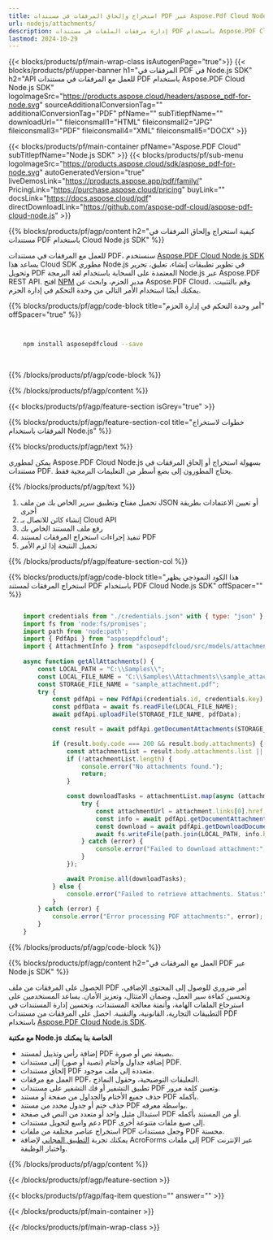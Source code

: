 ```yaml
---
title: استخراج وإلحاق المرفقات في مستندات PDF عبر Aspose.Pdf Cloud Node.js SDK
url: nodejs/attachments/
description: إدارة مرفقات الملفات في مستندات PDF باستخدام Aspose.PDF Cloud SDK لـ Node.js. أضف، اعرض أو احذف المحتوى المضمن.
lastmod: 2024-10-29
---
```


{{< blocks/products/pf/main-wrap-class isAutogenPage="true">}}
{{< blocks/products/pf/upper-banner h1="المرفقات في PDF في Node.js SDK" h2="API للعمل مع المرفقات في مستندات PDF باستخدام Aspose.PDF Cloud Node.js SDK" logoImageSrc="https://products.aspose.cloud/headers/aspose_pdf-for-node.svg" sourceAdditionalConversionTag="" additionalConversionTag="PDF" pfName="" subTitlepfName="" downloadUrl="" fileiconsmall1="HTML" fileiconsmall2="JPG" fileiconsmall3="PDF" fileiconsmall4="XML" fileiconsmall5="DOCX" >}}

{{< blocks/products/pf/main-container pfName="Aspose.PDF Cloud" subTitlepfName="Node.js SDK" >}}
{{< blocks/products/pf/sub-menu logoImageSrc="https://products.aspose.cloud/sdk/aspose_pdf-for-node.svg"
autoGeneratedVersion="true"
liveDemosLink="https://products.aspose.app/pdf/family/" PricingLink="https://purchase.aspose.cloud/pricing" buyLink="" docsLink="https://docs.aspose.cloud/pdf"  directDownloadLink="https://github.com/aspose-pdf-cloud/aspose-pdf-cloud-node.js" >}}

{{% blocks/products/pf/agp/content h2="كيفية استخراج وإلحاق المرفقات في مستندات PDF باستخدام Cloud Node.js SDK" %}}

للعمل مع المرفقات في مستندات PDF، سنستخدم
[Aspose.PDF Cloud Node.js SDK](https://products.aspose.cloud/pdf/nodejs/)
يساعد هذا Cloud SDK مطوري Node.js في تطوير تطبيقات إنشاء، تعليق، تحرير وتحويل PDF المعتمدة على السحابة باستخدام لغة البرمجة Node.js عبر Aspose.PDF REST API. افتح
[NPM](https://www.npmjs.com/package/asposepdfcloud)
مدير الحزم، وابحث عن
Aspose.PDF Cloud،
وقم بالتثبيت. يمكنك أيضًا استخدام الأمر التالي من وحدة التحكم في إدارة الحزم.

{{% blocks/products/pf/agp/code-block title="أمر وحدة التحكم في إدارة الحزم" offSpacer="true" %}}

```bash

     
    npm install asposepdfcloud --save
     
     

```

{{% /blocks/products/pf/agp/code-block %}}

{{% /blocks/products/pf/agp/content %}}

{{< blocks/products/pf/agp/feature-section isGrey="true" >}}

{{% blocks/products/pf/agp/feature-section-col title="خطوات لاستخراج المرفقات باستخدام Node.js" %}}

{{% blocks/products/pf/agp/text %}}

يمكن لمطوري Aspose.PDF Cloud Node.js بسهولة استخراج أو إلحاق المرفقات في مستندات PDF. يحتاج المطورون إلى بضع أسطر من التعليمات البرمجية فقط.

{{% /blocks/products/pf/agp/text %}}

1. تحميل مفتاح وتطبيق سرير الخاص بك من ملف JSON أو تعيين الاعتمادات بطريقة أخرى
1. إنشاء كائن للاتصال بـ Cloud API
1. رفع ملف المستند الخاص بك
1. تنفيذ إجراءات استخراج المرفقات لمستند PDF
1. تحميل النتيجة إذا لزم الأمر

{{% /blocks/products/pf/agp/feature-section-col %}}


{{% blocks/products/pf/agp/code-block title="هذا الكود النموذجي يظهر استخراج المرفقات لمستند PDF باستخدام PDF Cloud Node.js SDK" offSpacer="" %}}

```js

    import credentials from "./credentials.json" with { type: "json" };
    import fs from 'node:fs/promises';
    import path from 'node:path';
    import { PdfApi } from "asposepdfcloud";
    import { AttachmentInfo } from "asposepdfcloud/src/models/attachmentInfo.js";
    
    async function getAllAttachments() {
        const LOCAL_PATH = "C:\\Samples\\";
        const LOCAL_FILE_NAME = "C:\\Samples\\Attachments\\sample_attachment.pdf";
        const STORAGE_FILE_NAME = "sample_attachment.pdf";
        try {
            const pdfApi = new PdfApi(credentials.id, credentials.key);
            const pdfData = await fs.readFile(LOCAL_FILE_NAME);
            await pdfApi.uploadFile(STORAGE_FILE_NAME, pdfData);

            const result = await pdfApi.getDocumentAttachments(STORAGE_FILE_NAME);

            if (result.body.code === 200 && result.body.attachments) {
                const attachmentList = result.body.attachments.list || [];
                if (!attachmentList.length) {
                    console.error("No attachments found.");
                    return;
                }

                const downloadTasks = attachmentList.map(async (attachment) => {
                    try {
                        const attachmentUrl = attachment.links[0].href;
                        const info = await pdfApi.getDocumentAttachmentByIndex(STORAGE_FILE_NAME, attachmentUrl);
                        const download = await pdfApi.getDownloadDocumentAttachmentByIndex(STORAGE_FILE_NAME, attachmentUrl);
                        await fs.writeFile(path.join(LOCAL_PATH, info.body.attachment.name), download.body);
                    } catch (error) {
                        console.error("Failed to download attachment:", error);
                    }
                });

                await Promise.all(downloadTasks);
            } else {
                console.error("Failed to retrieve attachments. Status:", result.statusCode);
            }
        } catch (error) {
            console.error("Error processing PDF attachments:", error);
        }
    }
```

{{% /blocks/products/pf/agp/code-block %}}

{{% blocks/products/pf/agp/content h2="العمل مع المرفقات في PDF عبر Node.js SDK" %}}

الحصول على المرفقات من ملف PDF أمر ضروري للوصول إلى المحتوى الإضافي، وتحسين كفاءة سير العمل، وضمان الامتثال، وتعزيز الأمان. يساعد المستخدمين على استرجاع الملفات الهامة، وأتمتة معالجة المستندات، وتحسين إدارة المستندات في التطبيقات التجارية، القانونية، والتقنية.
احصل على المرفقات من مستندات PDF باستخدام [Aspose.PDF Cloud Node.js SDK](https://products.aspose.cloud/pdf/nodejs/).

**مع مكتبة Node.js الخاصة بنا يمكنك**

+ إضافة رأس وتذييل لمستند PDF بصيغة نص أو صورة.
+ إضافة جداول وأختام (نصية أو صور) إلى مستندات PDF.
+ إلحاق مستندات PDF متعددة إلى ملف موجود.
+ العمل مع مرفقات PDF، التعليقات التوضيحية، وحقول النماذج.
+ تطبيق التشفير أو فك التشفير على مستندات PDF وتعيين كلمة مرور.
+ حذف جميع الأختام والجداول من صفحة أو مستند PDF بأكمله.
+ حذف ختم أو جدول محدد من مستند PDF بواسطة معرفه.
+ استبدال مثيل واحد أو متعدد من النص في صفحة PDF أو من المستند بأكمله.
+ دعم واسع لتحويل مستندات PDF إلى صيغ ملفات متنوعة أخرى.
+ استخراج عناصر مختلفة من ملفات PDF وجعل مستندات PDF محسنة.
+ يمكنك تجربة [التطبيق المجاني](https://products.aspose.app/pdf/xfa) لإضافة AcroForms إلى ملفات PDF عبر الإنترنت واختبار الوظيفة.

{{% /blocks/products/pf/agp/content %}}

{{< /blocks/products/pf/agp/feature-section >}}

{{< blocks/products/pf/agp/faq-item question="" answer="" >}}

{{< /blocks/products/pf/main-container >}}

{{< /blocks/products/pf/main-wrap-class >}}
